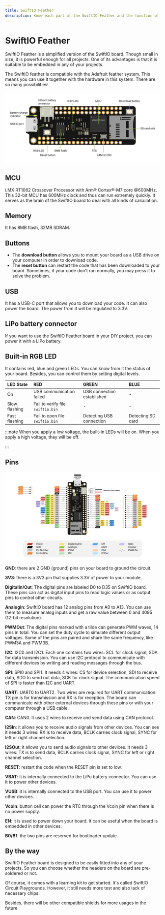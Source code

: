 ```yaml
---
title: SwiftIO Feather
description: Know each part of the SwiftIO Feather and the function of the pins.
---
```


# SwiftIO Feather

SwiftIO Feather is a simplified version of the SwiftIO board. Though small in size, it is powerful enough for all projects. One of its advantages is that it is suitable to be embedded in any of your projects.

The SwiftIO feather is compatible with the Adafruit feather system. This means you can use it together with the hardware in this system. There are so many possibilities! 

 
![SwiftIO Feather](img/FeatherParts.png)

## MCU

i.MX RT1062 Crossover Processor with Arm® Cortex®-M7 core @600MHz. This 32-bit MCU has 600MHz clock and thus can run extremely quickly. It serves as the brain of the SwiftIO board to deal with all kinds of calculation.


## Memory

It has 8MB flash, 32MB SDRAM.


## Buttons

- The **download button** allows you to mount your board as a USB drive on your computer in order to download code. 
- The **reset button** can restart the code that has been downloaded to your board. Sometimes, if your code don't run normally, you may press it to solve the problem.


## USB

It has a USB-C port that allows you to download your code. It can also power the board. The power from it will be regulated to 3.3V.

## LiPo battery connector

If you want to use the SwiftIO Feather board in your DIY project, you can power it with a LiPo battery.
 

## Built-in RGB LED
It contains red, blue and green LEDs. You can know from it the status of your board. Besides, you can control them by setting digital levels. 

| LED State | RED | GREEN | BLUE |
| :--- | :--- | :--- | :--- |
| On | USB communication failed | USB connection established | - |
| Slow flashing | Fail to verify file `swiftio.bin` | - | - |
| Fast flashing | Fail to open file `swiftio.bin` | Detecting USB connection | Detecting SD card |



:::note
When you apply a low voltage, the built-in LEDs will be on. When you apply a high voltage, they will be off.

:::


## Pins

![SwiftIO Feather pinout](img/FeatherPinout.png)

**GND**: there are 2 GND (ground) pins on your board to ground the circuit.


**3V3**: there is a 3V3 pin that supplies 3.3V of power to your module.

**DigitalIn/Out**: The digital pins are labeled D0 to D35 on SwiftIO board. These pins can act as digital input pins to read logic values or as output pins to control other circuits.

**AnalogIn**: SwiftIO board has 12 analog pins from A0 to A13. You can use them to measure analog inputs and get a raw value between 0 and 4095 (12-bit resolution).

**PWMOut**: The digital pins marked with a tilde can generate PWM waves, 14 pins in total. You can set the duty cycle to simulate different output voltages. Some of the pins are paired and share the same frequency, like PWM3A and PWM3B. 



**I2C**: I2C0 and I2C1. Each one contains two wires: SCL for clock signal, SDA for data transmission. You can use I2C protocol to communicate with different devices by writing and reading messages through the bus.

**SPI**: SPI0 and SPI1. It needs 4 wires: CS for device selection, SDI to receive data, SDO to send out data, SCK for clock signal. The communication speed of SPI is faster than I2C and UART.

**UART**: UART0 to UART2. Two wires are required for UART communication: TX pin is for transmission and RX is for reception. The board can communicate with other external devices through these pins or with your computer through a USB cable.

**CAN**: CAN0. It uses 2 wires to receive and send data using CAN protocol.

**I2SIn**: it allows you to receive audio signals from other devices. You can see it needs 3 wires: RX is to receive data, BCLK carries clock signal, SYNC for left or right channel selection.

**I2SOut**: it allows you to send audio signals to other devices. It needs 3 wires: TX is to send data, BCLK carries clock signal, SYNC for left or right channel selection.

**RESET**: restart the code when the RESET pin is set to low.

**VBAT**: it is internally connected to the LiPo battery connector. You can use it to power other devices.

**VUSB**: it is internally connected to the USB port. You can use it to power other devices.

**Vcoin**: button cell can power the RTC through the Vcoin pin when there is no power supply.

**EN**: it is used to power down your board. It can be useful when the board is embedded in other devices.

**B0/B1**: the two pins are reserved for bootloader update.


## By the way

SwiftIO Feather board is designed to be easily fitted into any of your projects. So you can choose whether the headers on the board are pre-soldered or not.

Of course, it comes with a learning kit to get started. It's called SwiftIO Circuit Playgrounds. However, it still needs more test and also lack of necessary chips.

Besides, there will be other compatible shields for more usages in the future.